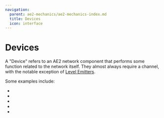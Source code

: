 ```yaml
---
navigation:
  parent: ae2-mechanics/ae2-mechanics-index.md
  title: Devices
  icon: interface
---
```


# Devices

A "Device" refers to an AE2 network component that performs some function related to the network itself. They almost always
require a channel, with the notable exception of [Level Emitters](../items-blocks-machines/level_emitter.md).

Some examples include:

*   <ItemLink id="interface" />
*   <ItemLink id="import_bus" />
*   <ItemLink id="storage_bus" />
*   <ItemLink id="pattern_provider" />
*   <ItemLink id="drive" />

